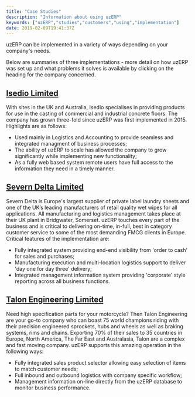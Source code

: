 ```yaml
---
title: "Case Studies"
description: "Information about using uzERP"
keywords: ["uzERP","studies","customers","using","implementation"]
date: 2019-02-09T19:41:37Z
---
```

uzERP can be implemented in a variety of ways depending on your company's needs.

Below are summaries of three implementations - more detail on how uzERP was set up and what problems it solves is available by clicking on the heading for the company concerned.

## [Isedio Limited](../isedio)

With sites in the UK and Australia, Isedio specialises in providing products for use in the casting of commercial and industrial concrete floors. The company has grown three-fold since uzERP was first implemented in 2015. Highlights are as follows:

* Used mainly in Logistics and Accounting to provide seamless and integrated managment of business processes;
* The ability of uzERP to scale has allowed the company to grow significantly while implementing new functionality;
* As a fully web based system remote users have full access to the information they need in a timely manner.

## [Severn Delta Limited](../sdl)

Severn Delta is Europe's largest supplier of private label laundry sheets and one of the UK’s leading manufacturers of retail quality wet wipes for all applications. All manufacturing and logistics management takes place at their UK plant in Bridgwater, Somerset. uzERP touches every part of the business and is critical to delivering on-time, in-full, best in category customer service to some of the most demanding FMCG clients in Europe. Critical features of the implementation are:

* Fully integrated system providing end-end visibility from 'order to cash' for sales and purchases;
* Manufacturing execution and multi-location logistics support to deliver 'day one for day three' delivery;
* Integrated management information system providing 'corporate' style reporting across all business functions.

## [Talon Engineering Limited](../talon)

Need high specification parts for your motorcycle? Then Talon Engineering are your go-to company who can boast 75 world champions riding with their precision engineered sprockets, hubs and wheels as well as braking systems, rims and chains. Exporting 70% of their sales to 35 countries in Europe, North America, The Far East and Australasia, Talon are a complex and fast moving company. uzERP supports this amazing operation in the following ways:

* Fully integrated sales product selector allowing easy selection of items to match customer needs;
* Full inbound and outbound logistics with company specific workflow;
* Management information on-line directly from the uzERP database to monitor business performance.